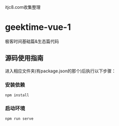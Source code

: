itjc8.com收集整理

# geektime-vue-1
极客时间基础篇&生态篇代码

## 源码使用指南

进入相应文件夹(有package.json的那个)后执行以下步骤：

### 安装依赖
```
npm install
```

### 启动环境
```
npm run serve
```
